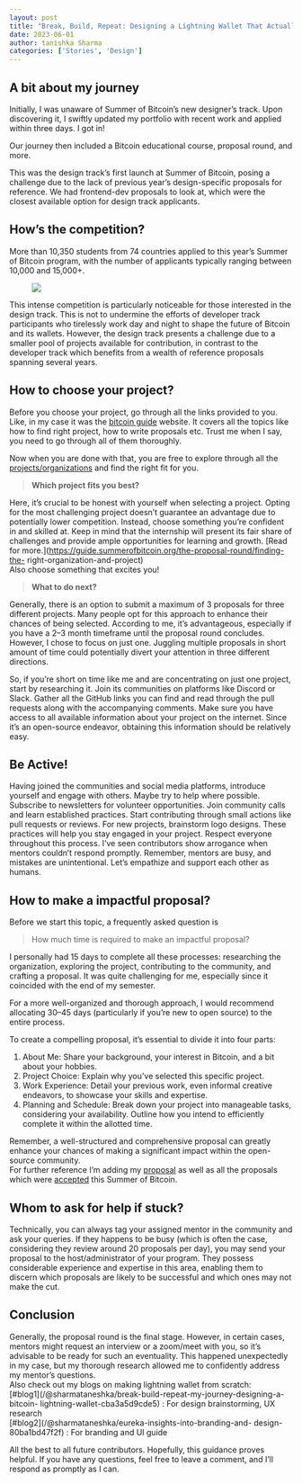 ```yaml
---
layout: post
title: "Break, Build, Repeat: Designing a Lightning Wallet That Actually Makes Sense"
date: 2023-06-01
author: tanishka Sharma
categories: ['Stories', 'Design']
---
```


## A bit about my journey

Initially, I was unaware of Summer of Bitcoin’s new designer’s track. Upon
discovering it, I swiftly updated my portfolio with recent work and applied
within three days. I got in!

Our journey then included a Bitcoin educational course, proposal round, and
more.

This was the design track’s first launch at Summer of Bitcoin, posing a
challenge due to the lack of previous year’s design-specific proposals for
reference. We had frontend-dev proposals to look at, which were the closest
available option for design track applicants.

## How’s the competition?

More than 10,350 students from 74 countries applied to this year’s Summer of
Bitcoin program, with the number of applicants typically ranging between
10,000 and 15,000+.

<figure>
<img src="https://miro.medium.com/v2/resize:fit:1400/format:webp/1*8SZzR5-bMlB5l-Y84YfCPg.jpeg"/>
</figure>

This intense competition is particularly noticeable for those interested in
the design track. This is not to undermine the efforts of developer track
participants who tirelessly work day and night to shape the future of Bitcoin
and its wallets. However, the design track presents a challenge due to a
smaller pool of projects available for contribution, in contrast to the
developer track which benefits from a wealth of reference proposals spanning
several years.

## How to choose your project?

Before you choose your project, go through all the links provided to you.
Like, in my case it was the [bitcoin
guide](https://guide.summerofbitcoin.org/) website. It covers all the topics
like how to find right project, how to write proposals etc. Trust me when I
say, you need to go through all of them thoroughly.

Now when you are done with that, you are free to explore through all the
[projects/organizations](https://www.summerofbitcoin.org/organizations) and
find the right fit for you.

> **Which project fits you best?**

Here, it’s crucial to be honest with yourself when selecting a project. Opting
for the most challenging project doesn’t guarantee an advantage due to
potentially lower competition. Instead, choose something you’re confident in
and skilled at. Keep in mind that the internship will present its fair share
of challenges and provide ample opportunities for learning and growth. [Read
for more.](https://guide.summerofbitcoin.org/the-proposal-round/finding-the-
right-organization-and-project)  
Also choose something that excites you!

> **What to do next?**

Generally, there is an option to submit a maximum of 3 proposals for three
different projects. Many people opt for this approach to enhance their chances
of being selected. According to me, it’s advantageous, especially if you have
a 2–3 month timeframe until the proposal round concludes. However, I chose to
focus on just one. Juggling multiple proposals in short amount of time could
potentially divert your attention in three different directions.

So, if you’re short on time like me and are concentrating on just one project,
start by researching it. Join its communities on platforms like Discord or
Slack. Gather all the GitHub links you can find and read through the pull
requests along with the accompanying comments. Make sure you have access to
all available information about your project on the internet. Since it’s an
open-source endeavor, obtaining this information should be relatively easy.

## Be Active!

Having joined the communities and social media platforms, introduce yourself
and engage with others. Maybe try to help where possible. Subscribe to
newsletters for volunteer opportunities. Join community calls and learn
established practices. Start contributing through small actions like pull
requests or reviews. For new projects, brainstorm logo designs. These
practices will help you stay engaged in your project. Respect everyone
throughout this process. I’ve seen contributors show arrogance when mentors
couldn’t respond promptly. Remember, mentors are busy, and mistakes are
unintentional. Let’s empathize and support each other as humans.

## How to make a impactful proposal?

Before we start this topic, a frequently asked question is

> How much time is required to make an impactful proposal?

I personally had 15 days to complete all these processes: researching the
organization, exploring the project, contributing to the community, and
crafting a proposal. It was quite challenging for me, especially since it
coincided with the end of my semester.

For a more well-organized and thorough approach, I would recommend allocating
30–45 days (particularly if you’re new to open source) to the entire process.

To create a compelling proposal, it’s essential to divide it into four parts:

  1. About Me: Share your background, your interest in Bitcoin, and a bit about your hobbies.
  2. Project Choice: Explain why you’ve selected this specific project.
  3. Work Experience: Detail your previous work, even informal creative endeavors, to showcase your skills and expertise.
  4. Planning and Schedule: Break down your project into manageable tasks, considering your availability. Outline how you intend to efficiently complete it within the allotted time.

Remember, a well-structured and comprehensive proposal can greatly enhance
your chances of making a significant impact within the open-source community.  
For further reference I’m adding my
[proposal](https://docs.google.com/document/d/1g0-WVwCTPk4Saa8qmTxZBZo9ibPkmH2h29DyxH225yo/edit?usp=sharing)
as well as all the proposals which were
[accepted](https://www.summerofbitcoin.org/2023-accepted-projects) this Summer
of Bitcoin.

## Whom to ask for help if stuck?

Technically, you can always tag your assigned mentor in the community and ask
your queries. If they happens to be busy (which is often the case, considering
they review around 20 proposals per day), you may send your proposal to the
host/administrator of your program. They possess considerable experience and
expertise in this area, enabling them to discern which proposals are likely to
be successful and which ones may not make the cut.

## Conclusion

Generally, the proposal round is the final stage. However, in certain cases,
mentors might request an interview or a zoom/meet with you, so it’s advisable
to be ready for such an eventuality. This happened unexpectedly in my case,
but my thorough research allowed me to confidently address my mentor’s
questions.  
Also check out my blogs on making lightning wallet from scratch:  
[#blog1](/@sharmataneshka/break-build-repeat-my-journey-designing-a-bitcoin-
lightning-wallet-cba3a5d9cde5) : For design brainstorming, UX research  
[#blog2](/@sharmataneshka/eureka-insights-into-branding-and-
design-80ba1bd47f2f) : For branding and UI guide

All the best to all future contributors. Hopefully, this guidance proves
helpful. If you have any questions, feel free to leave a comment, and I’ll
respond as promptly as I can.

